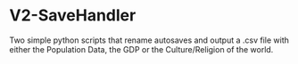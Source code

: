 # V2-SaveHandler
Two simple python scripts that rename autosaves and output a .csv file with either the Population Data, the GDP or the Culture/Religion of the world.
